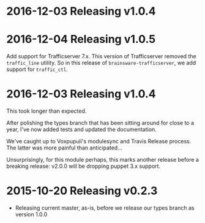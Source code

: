 # 2016-12-03 Releasing v1.0.4
# 2016-12-04 Releasing v1.0.5

Add support for Trafficserver 7.x. This version of Trafficserver removed the
`traffic_line` utility. So in this release of `brainsware-trafficserver`, we
add support for `traffic_ctl`.

# 2016-12-03 Releasing v1.0.4

This took longer than expected.

After polishing the types branch that has been sitting around for close to a
year, I've now added tests and updated the documentation.

We've caught up to Voxpupuli's modulesync and Travis Release process.
The latter was more painful than anticipated…

Unsurprisingly, for this module perhaps, this marks another release before a
breaking release: v2.0.0 will be dropping puppet 3.x support.

# 2015-10-20 Releasing v0.2.3

* Releasing current master, as-is, before we release our types branch as
  version 1.0.0
